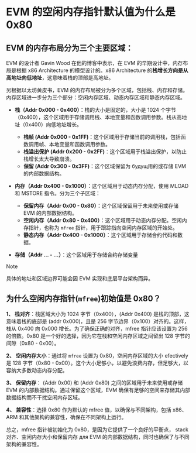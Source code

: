 # EVM 的空闲内存指针默认值为什么是 0x80

## EVM 的内存布局分为三个主要区域：

EVM 的设计者 Gavin Wood 在他的博客中表示，在 EVM 的早期设计中，内存布局是根据 x86 Architecture 的模型设计的。x86 Architecture 的**栈增长方向是从高地址向低地址**，这意味着栈的顶部是高地址。  

另根据以太坊黄皮书，EVM 的内存布局被分为多个区域，包括栈、内存和存储。内存区域进一步分为三个部分：空闲内存区域、动态内存区域和静态内存区域。  

- **栈（Addr 0x000 - 0x400）**：栈的大小是固定的，大小是 1024 个字节（0x400），这个区域用于存储调用栈、本地变量和函数调用参数。栈从高地址（0x400）向低地址增长。
  - **栈帧 (Addr 0x000 - 0x1FF)**：这个区域用于存储当前的调用栈，包括函数调用帧、本地变量和函数调用参数。  
  - **栈溢出保护 (Addr 0x200 - 0x2FF)**：这个区域用于栈溢出保护，以防止栈增长太大导致崩溃。  
  - **保留 (Addr 0x300 - 0x3FF)**：这个区域保留为 будущ用的或存储 EVM 的内部数据结构。
  
- **内存（Addr 0x400 - 0x1000）**：这个区域用于动态内存分配，使用 MLOAD 和 MSTORE 指令。分为三个子区域：  
  -  **保留内存（Addr 0x00 - 0x80）**：这个区域保留用于未来使用或存储 EVM 的内部数据结构。  
  -  **空闲内存（Addr 0x80 - 0x400）**：这个区域用于动态内存分配。空闲内存指针，也称为 `mfree` 指针，用于跟踪指向空闲内存区域的开始处。  
  -  **静态内存（Addr 0x400 - 0x1000）**：这个区域用于存储合约代码和数据。  

- **存储（Addr ... - ...）**：这个区域用于存储合约存储变量  

> [!NOTE]
> 具体的地址和区域边界可能会因 EVM 实现和底层平台架构而异。

## 为什么空闲内存指针(`mfree`)初始值是 0x80？  

**1、 栈对齐**：栈区域大小为 1024 字节（0x400），(Addr 0x400) 是栈的顶部，这意味着栈的底部是 (addr 0x000)，且是 256 字节边界（0x100）对齐的。这样，栈从 0x400 向 0x000 增长。为了确保正确的对齐，mfree 指针应该设置为 256 的倍数。0x80 是一个好的选择，因为它在栈和空闲内存区域之间留出 128 字节的间隙（0x80 - 0x00）。  

**2、 空闲内存大小**：通过将 `mfree` 设置为 0x80，空闲内存区域的大小 efectively 是 128 字节（0x80 - 0x00）。这个大小足够小，以避免浪费内存，但足够大，以容纳大多数动态内存分配。  

**3、 保留内存**： (Addr 0x00) 和 (Addr 0x80) 之间的区域用于未来使用或存储 EVM 的内部数据结构。通过保留这个区域，EVM 确保有足够的空间来存储其内部数据结构而不干扰空闲内存区域。  

**4、 兼容性**：选择 0x80 作为默认的 mfree 值，以确保与不同架构，包括 x86、ARM 和其他架构的兼容性，确保在不同架构上运行。  

总之，mfree 指针被初始化为 0x80，是因为它提供了一个良好的平衡点， stack 对齐、空闲内存大小和保留内存 для EVM 的内部数据结构，同时也确保了与不同架构的兼容性。
 
